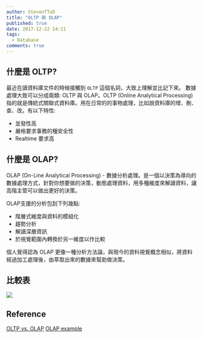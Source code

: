 ```yaml
---
author: StevenTTuD
title: "OLTP 與 OLAP"
published: true
date: 2017-12-22 14:11
tags:
  - Database
comments: true
---
```


## 什麼是 OLTP?

最近在讀資料庫文件的時候接觸到 `OLTP` 這個名詞，大致上理解並比記下來。
數據處理大致可以分成兩類: OLTP 與 OLAP。OLTP (Online Analytical Processing)指的就是傳統式關聯式資料庫。用在日常的的事物處理，比如說資料庫的增、刪、查、改。有以下特性:

- 並發性高
- 嚴格要求事務的種安全性
- Realtime 要求高

## 什麼是 OLAP?

OLAP (On-Line Analytical Processing) - 數據分析處理。是一個以決策為導向的數據處理方式，針對你想要做的決策，動態處理資料，用多種維度來解讀資料，讓高階主管可以做出更好的決策。

OLAP支援的分析包刮下列幾點:

- 階層式維度與資料的模組化
- 趨勢分析
- 解讀深層資訊
- 於視覺範圍內轉換於另一維度以作比較

個人覺得認為 OLAP 更像一種分析方法論，與現今的資料視覺概念相似，將資料經過加工處理後，由萃取出來的數據來幫助做決策。

## 比較表

![](https://lh3.googleusercontent.com/-_3M8urfGsMo/Wl8lC5-jcoI/AAAAAAAALBE/YIn4itw9oDAxRkQX0GOwY45PwU-dt4PEgCHMYCw/I/15142609010075.jpg)

## Reference

[OLTP vs. OLAP](https://courses.cs.washington.edu/courses/cse592/01sp/lectures/class1/sld025.htm)
[OLAP example](http://info.csvs.chc.edu.tw/bbhuang/homework%5C8716ds03.htm)


